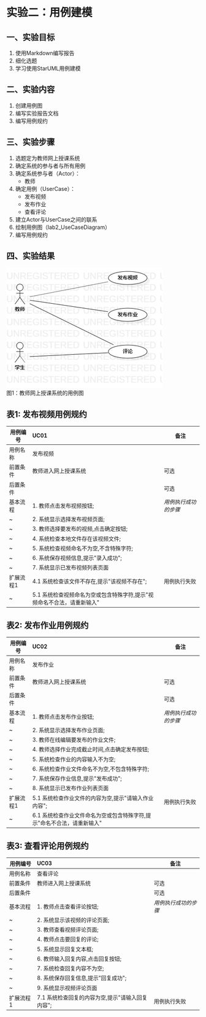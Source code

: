 # 实验二：用例建模

## 一、实验目标

1. 使用Markdown编写报告
2. 细化选题
3. 学习使用StarUML用例建模

## 二、实验内容

1. 创建用例图
2. 编写实验报告文档
3. 编写用例规约

## 三、实验步骤

1. 选题定为教师网上授课系统
2. 确定系统的参与者与所有用例
3. 确定系统参与者（Actor）：
   - 教师
4. 确定用例（UserCase）：
   - 发布视频
   - 发布作业
   - 查看评论
5. 建立Actor与UserCase之间的联系
6. 绘制用例图（lab2_UseCaseDiagram）
7. 编写用例规约

## 四、实验结果

![Lab2_UseCaseDiagram](./lab2_UseCaseDiagram.jpg)  
图1：教师网上授课系统的用例图

## 表1: 发布视频用例规约

| 用例编号  | UC01                                     | 备注                 |
| --------- | :--------------------------------------- | -------------------- |
| 用例名称  | 发布视频                                     |                      |
| 前置条件  | 教师进入网上授课系统                     | 可选                 |
| 后置条件  |                      | 可选                 |
| 基本流程  | 1. 教师点击发布视频按钮; | *用例执行成功的步骤* |
| ~         | 2. 系统显示选择发布视频页面;         |                      |
| ~         | 3. 教师选择要发布的视频,点击确定按钮;                      |                      |
| ~         | 4. 系统检查本地文件存在该视频文件;                 |                      |
| ~         | 5. 系统检查视频命名不为空,不含特殊字符;                       |                      |
| ~         | 6. 系统保存视频信息,提示"录入成功";                 |                      |
| ~         | 7. 系统显示已发布视频列表页面                 |                      |
| 扩展流程1 | 4.1 系统检查该文件不存在,提示"该视频不存在";       | 用例执行失败         |
| ~         | 5.1 系统检查视频命名为空或包含特殊字符,提示"视频命名不合法，请重新输入"                 |                      |

## 表2: 发布作业用例规约

| 用例编号  | UC02                                     | 备注                 |
| --------- | :--------------------------------------- | -------------------- |
| 用例名称  | 发布作业                                     |                      |
| 前置条件  | 教师进入网上授课系统                       | 可选                 |
| 后置条件  |                      | 可选                 |
| 基本流程  | 1. 教师点击发布作业按钮; | *用例执行成功的步骤* |
| ~         | 2. 系统显示选择发布作业页面;         |                      |
| ~         | 3. 教师在线编辑要发布的作业文件;                      |                      |
| ~         | 4. 教师选择作业完成截止时间,点击确定发布按钮;                 |                      |
| ~         | 5. 系统检查作业的内容输入不为空;                |                      |
| ~         | 6. 系统检查作业文件命名不为空,不包含特殊字符;                      |                      |
| ~         | 7. 系统保存作业信息,提示"发布成功";                 |                      |
| ~         | 8. 系统显示已发布作业列表页面                 |                      |
| 扩展流程1 | 5.1 系统检查作业文件的内容为空,提示"请输入作业内容";       | 用例执行失败         |
| ~         | 6.1 系统检查作业文件命名为空或包含特殊字符,提示"命名不合法，请重新输入"                 |                      |

## 表3: 查看评论用例规约

| 用例编号  | UC03                                     | 备注                 |
| --------- | :--------------------------------------- | -------------------- |
| 用例名称  | 查看评论                                     |                      |
| 前置条件  | 教师进入网上授课系统                      | 可选                 |
| 后置条件  |                      | 可选                 |
| 基本流程  | 1. 教师点击查看评论按钮; | *用例执行成功的步骤* |
| ~         | 2. 系统显示该视频的评论页面;         |                      |
| ~         | 3. 教师查看视频评论页面;                      |                      |
| ~         | 4. 教师点击要回复的评论;                 |                      |
| ~         | 5. 系统显示回复文本框;                |                      |
| ~         | 6. 教师输入回复内容,点击回复按钮;                      |                      |
| ~         | 7. 系统检查回复内容不为空;                      |                      |
| ~         | 8. 系统保存回复信息,提示"回复成功";                 |                      |
| ~         | 9. 系统显示视频评论页面                 |                      |
| 扩展流程1 | 7.1 系统检查回复的内容为空,提示"请输入回复内容";       | 用例执行失败         |





